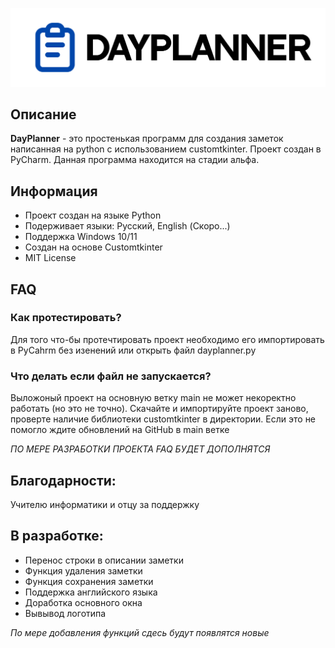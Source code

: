 <p align="center">
  <picture>
    <source media="(prefers-color-scheme: dark)" srcset="./resources/documentaiton/banner.png">
    <img src="./resources/documentaiton/banner_light.png">
  </picture>
</p>


## Описание
**DayPlanner** - это простенькая программ для создания заметок написанная на python с использованием customtkinter. Проект создан в PyCharm. Данная программа находится на стадии альфа.

## Информация
- Проект создан на языке Python
- Подерживает языки: Русский, English (Скоро...)
- Поддержка Windows 10/11
- Создан на основе Customtkinter
- MIT License

## FAQ
### Как протестировать?
Для того что-бы протечтировать проект необходимо его импортировать в PyCahrm без изенений или открыть файл dayplanner.py

### Что делать если файл не запускается?
Выложоный проект на основную ветку main не может некоректно работать (но это не точно). Скачайте и импортируйте проект заново, проверте наличие библиотеки customtkinter в директории. Если это не помогло ждите обновлений на GitHub в main ветке

*ПО МЕРЕ РАЗРАБОТКИ ПРОЕКТА FAQ БУДЕТ ДОПОЛНЯТСЯ*

## Благодарности:
Учителю информатики и отцу за поддержку

## В разработке:
- Перенос строки в описании заметки
- Функция удаления заметки
- Функция сохранения заметки
- Поддержка английского языка
- Доработка основного окна
- Вывывод логотипа

*По мере добавления функций сдесь будут появлятся новые*

